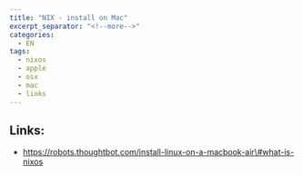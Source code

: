 ```yaml
---
title: "NIX - install on Mac"
excerpt_separator: "<!--more-->"
categories:
  - EN
tags:
  - nixos
  - apple
  - osx
  - mac
  - links
---
```




## Links:

* https://robots.thoughtbot.com/install-linux-on-a-macbook-air\#what-is-nixos



